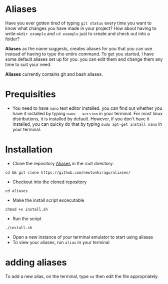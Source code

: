 # Aliases
Have you ever gotten tired of typing `git status` every time you want to know what changes you have made in your project? How about having to write `mkdir example` and `cd example` just to create and check out into a folder?

**Aliases** as the name suggests, creates aliases for you that you can use instead of having to type the entire command.
To get you started, I have some default aliases set up for you. you can edit them and change them any time to suit your need.

**Aliases** currently contains git and bash aliases.

# Prequisities
- You need to have `nano` text editor installed. you can find out whether you have it installed by typing `nano --version` in your terminal. For most linux distributions, it is installed by default. However, if you don't have it installed, you can quicky do that by typing `sudo apt-get install nano` in your terminal.

# Installation
- Clone the repository [Aliases](https://github.com/newtonkiragu/aliases/) in the root directory.
```$
cd && git clone https://github.com/newtonkiragu/aliases/
```
- Checkout into the cloned repository
```$
cd aliases
```
- Make the install script excecutable
```$
chmod +x install.sh
```
- Run the script
```$
./install.sh
```
- Open a new instance of your terminal emulator to start using aliases
- To view your aliases, run `alias` in your terminal

# adding aliases
To add a new alias, on the terminal, type `na` then edit the file appropriately.

